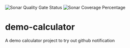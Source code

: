<!-- TITLE/ -->
![Sonar Quality Gate Status](https://39534a83.ngrok.io/api/project_badges/measure?project=cglx%3Ademo-calculator&metric=alert_status)
![Sonar Coverage Percentage](https://39534a83.ngrok.io/api/project_badges/measure?project=cglx%3Ademo-calculator&metric=coverage)
<!-- /BADGES -->
# demo-calculator
A demo calculator project to try out github notification


